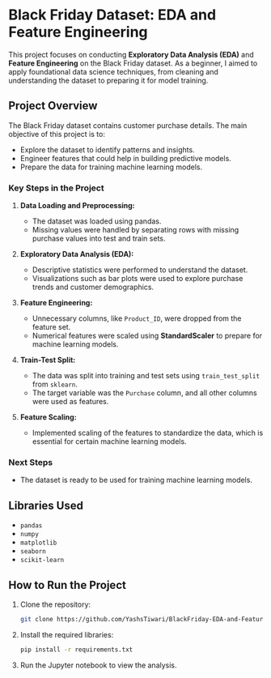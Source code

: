 # Black Friday Dataset: EDA and Feature Engineering

This project focuses on conducting **Exploratory Data Analysis (EDA)** and **Feature Engineering** on the Black Friday dataset. As a beginner, I aimed to apply foundational data science techniques, from cleaning and understanding the dataset to preparing it for model training.

## Project Overview

The Black Friday dataset contains customer purchase details. The main objective of this project is to:
- Explore the dataset to identify patterns and insights.
- Engineer features that could help in building predictive models.
- Prepare the data for training machine learning models.

### Key Steps in the Project
1. **Data Loading and Preprocessing:**
   - The dataset was loaded using pandas.
   - Missing values were handled by separating rows with missing purchase values into test and train sets.

2. **Exploratory Data Analysis (EDA):**
   - Descriptive statistics were performed to understand the dataset.
   - Visualizations such as bar plots were used to explore purchase trends and customer demographics.

3. **Feature Engineering:**
   - Unnecessary columns, like `Product_ID`, were dropped from the feature set.
   - Numerical features were scaled using **StandardScaler** to prepare for machine learning models.

4. **Train-Test Split:**
   - The data was split into training and test sets using `train_test_split` from `sklearn`.
   - The target variable was the `Purchase` column, and all other columns were used as features.

5. **Feature Scaling:**
   - Implemented scaling of the features to standardize the data, which is essential for certain machine learning models.

### Next Steps
- The dataset is ready to be used for training machine learning models.

## Libraries Used
- `pandas`
- `numpy`
- `matplotlib`
- `seaborn`
- `scikit-learn`

## How to Run the Project
1. Clone the repository:
   ```bash
   git clone https://github.com/YashsTiwari/BlackFriday-EDA-and-Feature-Engineering.git
   ```
2. Install the required libraries:
   ```bash
   pip install -r requirements.txt
   ```
3. Run the Jupyter notebook to view the analysis.
